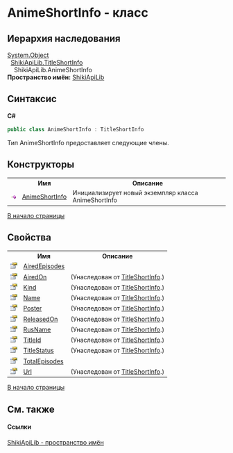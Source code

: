 # AnimeShortInfo - класс
 


## Иерархия наследования
<a href="http://msdn2.microsoft.com/ru-ru/library/e5kfa45b" target="_blank">System.Object</a><br />&nbsp;&nbsp;<a href="T_ShikiApiLib_TitleShortInfo.md">ShikiApiLib.TitleShortInfo</a><br />&nbsp;&nbsp;&nbsp;&nbsp;ShikiApiLib.AnimeShortInfo<br />
**Пространство имён:**&nbsp;<a href="N_ShikiApiLib.md">ShikiApiLib</a><br />

## Синтаксис

**C#**<br />
``` C#
public class AnimeShortInfo : TitleShortInfo
```

Тип AnimeShortInfo предоставляет следующие члены.


## Конструкторы
<table><tr><th></th><th>Имя</th><th>Описание</th></tr><tr><td><img src="media/pubmethod.gif" /></td><td><a href="M_ShikiApiLib_AnimeShortInfo__ctor.md">AnimeShortInfo</a></td><td>
Инициализирует новый экземпляр класса AnimeShortInfo</td></tr></table>
<a href="#animeshortinfo---класс">В начало страницы</a>

## Свойства
<table><tr><th></th><th>Имя</th><th>Описание</th></tr><tr><td><img src="media/pubproperty.gif" /></td><td><a href="P_ShikiApiLib_AnimeShortInfo_AiredEpisodes.md">AiredEpisodes</a></td><td /></tr><tr><td><img src="media/pubproperty.gif" /></td><td><a href="P_ShikiApiLib_TitleShortInfo_AiredOn.md">AiredOn</a></td><td> (Унаследован от <a href="T_ShikiApiLib_TitleShortInfo.md">TitleShortInfo</a>.)</td></tr><tr><td><img src="media/pubproperty.gif" /></td><td><a href="P_ShikiApiLib_TitleShortInfo_Kind.md">Kind</a></td><td> (Унаследован от <a href="T_ShikiApiLib_TitleShortInfo.md">TitleShortInfo</a>.)</td></tr><tr><td><img src="media/pubproperty.gif" /></td><td><a href="P_ShikiApiLib_TitleShortInfo_Name.md">Name</a></td><td> (Унаследован от <a href="T_ShikiApiLib_TitleShortInfo.md">TitleShortInfo</a>.)</td></tr><tr><td><img src="media/pubproperty.gif" /></td><td><a href="P_ShikiApiLib_TitleShortInfo_Poster.md">Poster</a></td><td> (Унаследован от <a href="T_ShikiApiLib_TitleShortInfo.md">TitleShortInfo</a>.)</td></tr><tr><td><img src="media/pubproperty.gif" /></td><td><a href="P_ShikiApiLib_TitleShortInfo_ReleasedOn.md">ReleasedOn</a></td><td> (Унаследован от <a href="T_ShikiApiLib_TitleShortInfo.md">TitleShortInfo</a>.)</td></tr><tr><td><img src="media/pubproperty.gif" /></td><td><a href="P_ShikiApiLib_TitleShortInfo_RusName.md">RusName</a></td><td> (Унаследован от <a href="T_ShikiApiLib_TitleShortInfo.md">TitleShortInfo</a>.)</td></tr><tr><td><img src="media/pubproperty.gif" /></td><td><a href="P_ShikiApiLib_TitleShortInfo_TitleId.md">TitleId</a></td><td> (Унаследован от <a href="T_ShikiApiLib_TitleShortInfo.md">TitleShortInfo</a>.)</td></tr><tr><td><img src="media/pubproperty.gif" /></td><td><a href="P_ShikiApiLib_TitleShortInfo_TitleStatus.md">TitleStatus</a></td><td> (Унаследован от <a href="T_ShikiApiLib_TitleShortInfo.md">TitleShortInfo</a>.)</td></tr><tr><td><img src="media/pubproperty.gif" /></td><td><a href="P_ShikiApiLib_AnimeShortInfo_TotalEpisodes.md">TotalEpisodes</a></td><td /></tr><tr><td><img src="media/pubproperty.gif" /></td><td><a href="P_ShikiApiLib_TitleShortInfo_Url.md">Url</a></td><td> (Унаследован от <a href="T_ShikiApiLib_TitleShortInfo.md">TitleShortInfo</a>.)</td></tr></table>
<a href="#animeshortinfo---класс">В начало страницы</a>

## См. также


#### Ссылки
<a href="N_ShikiApiLib.md">ShikiApiLib - пространство имён</a><br />